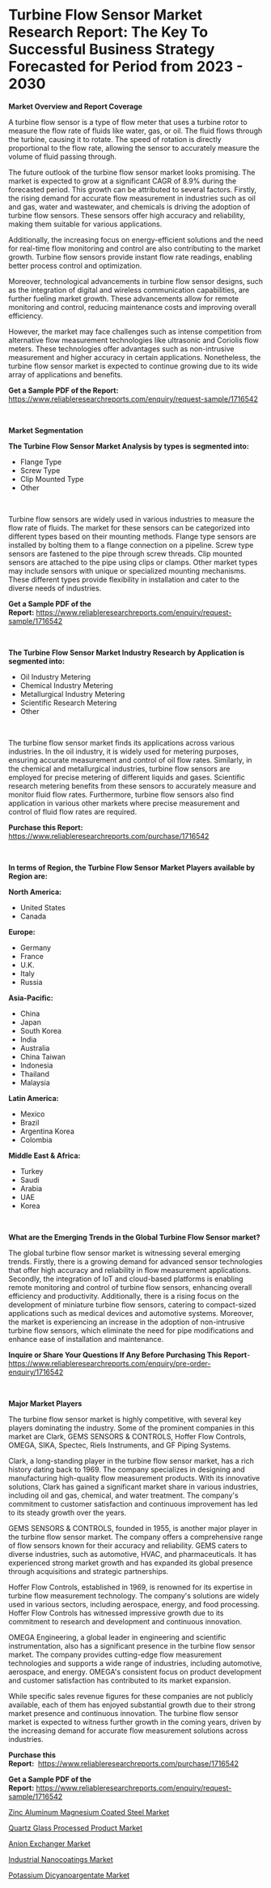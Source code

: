 <p><h1>Turbine Flow Sensor Market Research Report: The Key To Successful Business Strategy Forecasted for Period from 2023 - 2030</h1></p><p><strong>Market Overview and Report Coverage</strong></p>
<p><p>A turbine flow sensor is a type of flow meter that uses a turbine rotor to measure the flow rate of fluids like water, gas, or oil. The fluid flows through the turbine, causing it to rotate. The speed of rotation is directly proportional to the flow rate, allowing the sensor to accurately measure the volume of fluid passing through.</p><p>The future outlook of the turbine flow sensor market looks promising. The market is expected to grow at a significant CAGR of 8.9% during the forecasted period. This growth can be attributed to several factors. Firstly, the rising demand for accurate flow measurement in industries such as oil and gas, water and wastewater, and chemicals is driving the adoption of turbine flow sensors. These sensors offer high accuracy and reliability, making them suitable for various applications.</p><p>Additionally, the increasing focus on energy-efficient solutions and the need for real-time flow monitoring and control are also contributing to the market growth. Turbine flow sensors provide instant flow rate readings, enabling better process control and optimization.</p><p>Moreover, technological advancements in turbine flow sensor designs, such as the integration of digital and wireless communication capabilities, are further fueling market growth. These advancements allow for remote monitoring and control, reducing maintenance costs and improving overall efficiency.</p><p>However, the market may face challenges such as intense competition from alternative flow measurement technologies like ultrasonic and Coriolis flow meters. These technologies offer advantages such as non-intrusive measurement and higher accuracy in certain applications. Nonetheless, the turbine flow sensor market is expected to continue growing due to its wide array of applications and benefits.</p></p>
<p><strong>Get a Sample PDF of the Report:</strong> <a href="https://www.reliableresearchreports.com/enquiry/request-sample/1716542">https://www.reliableresearchreports.com/enquiry/request-sample/1716542</a></p>
<p>&nbsp;</p>
<p><strong>Market Segmentation</strong></p>
<p><strong>The Turbine Flow Sensor Market Analysis by types is segmented into:</strong></p>
<p><ul><li>Flange Type</li><li>Screw Type</li><li>Clip Mounted Type</li><li>Other</li></ul></p>
<p>&nbsp;</p>
<p><p>Turbine flow sensors are widely used in various industries to measure the flow rate of fluids. The market for these sensors can be categorized into different types based on their mounting methods. Flange type sensors are installed by bolting them to a flange connection on a pipeline. Screw type sensors are fastened to the pipe through screw threads. Clip mounted sensors are attached to the pipe using clips or clamps. Other market types may include sensors with unique or specialized mounting mechanisms. These different types provide flexibility in installation and cater to the diverse needs of industries.</p></p>
<p><strong>Get a Sample PDF of the Report:</strong>&nbsp;<a href="https://www.reliableresearchreports.com/enquiry/request-sample/1716542">https://www.reliableresearchreports.com/enquiry/request-sample/1716542</a></p>
<p>&nbsp;</p>
<p><strong>The Turbine Flow Sensor Market Industry Research by Application is segmented into:</strong></p>
<p><ul><li>Oil Industry Metering</li><li>Chemical Industry Metering</li><li>Metallurgical Industry Metering</li><li>Scientific Research Metering</li><li>Other</li></ul></p>
<p>&nbsp;</p>
<p><p>The turbine flow sensor market finds its applications across various industries. In the oil industry, it is widely used for metering purposes, ensuring accurate measurement and control of oil flow rates. Similarly, in the chemical and metallurgical industries, turbine flow sensors are employed for precise metering of different liquids and gases. Scientific research metering benefits from these sensors to accurately measure and monitor fluid flow rates. Furthermore, turbine flow sensors also find application in various other markets where precise measurement and control of fluid flow rates are required.</p></p>
<p><strong>Purchase this Report:</strong>&nbsp; <a href="https://www.reliableresearchreports.com/purchase/1716542">https://www.reliableresearchreports.com/purchase/1716542</a></p>
<p>&nbsp;</p>
<p><strong>In terms of Region, the Turbine Flow Sensor Market Players available by Region are:</strong></p>
<p>
    <p> <strong> North America: </strong>
        <ul>
            <li>United States</li>
            <li>Canada</li>
        </ul>
        </p> 
    <p> <strong> Europe: </strong>
        <ul>
            <li>Germany</li>
            <li>France</li>
            <li>U.K.</li>
            <li>Italy</li>
            <li>Russia</li>
        </ul>
        </p> 
    <p> <strong> Asia-Pacific: </strong>
        <ul>
            <li>China</li>
            <li>Japan</li>
            <li>South Korea</li>
            <li>India</li>
            <li>Australia</li>
            <li>China Taiwan</li>
            <li>Indonesia</li>
            <li>Thailand</li>
            <li>Malaysia</li>
        </ul>
        </p> 
    <p> <strong> Latin America: </strong>
        <ul>
            <li>Mexico</li>
            <li>Brazil</li>
            <li>Argentina Korea</li>
            <li>Colombia</li>
        </ul>
        </p> 
    <p> <strong> Middle East & Africa: </strong>
        <ul>
            <li>Turkey</li>
            <li>Saudi</li>
            <li>Arabia</li>
            <li>UAE</li>
            <li>Korea</li>
        </ul>
    </p>
    </p>
<p>&nbsp;</p>
<p><strong>What are the Emerging Trends in the Global Turbine Flow Sensor market?</strong></p>
<p><p>The global turbine flow sensor market is witnessing several emerging trends. Firstly, there is a growing demand for advanced sensor technologies that offer high accuracy and reliability in flow measurement applications. Secondly, the integration of IoT and cloud-based platforms is enabling remote monitoring and control of turbine flow sensors, enhancing overall efficiency and productivity. Additionally, there is a rising focus on the development of miniature turbine flow sensors, catering to compact-sized applications such as medical devices and automotive systems. Moreover, the market is experiencing an increase in the adoption of non-intrusive turbine flow sensors, which eliminate the need for pipe modifications and enhance ease of installation and maintenance.</p></p>
<p><strong>Inquire or Share Your Questions If Any Before Purchasing This Report</strong>- <a href="https://www.reliableresearchreports.com/enquiry/pre-order-enquiry/1716542">https://www.reliableresearchreports.com/enquiry/pre-order-enquiry/1716542</a></p>
<p>&nbsp;</p>
<p><strong>Major Market Players</strong></p>
<p><p>The turbine flow sensor market is highly competitive, with several key players dominating the industry. Some of the prominent companies in this market are Clark, GEMS SENSORS & CONTROLS, Hoffer Flow Controls, OMEGA, SIKA, Spectec, Riels Instruments, and GF Piping Systems.</p><p>Clark, a long-standing player in the turbine flow sensor market, has a rich history dating back to 1969. The company specializes in designing and manufacturing high-quality flow measurement products. With its innovative solutions, Clark has gained a significant market share in various industries, including oil and gas, chemical, and water treatment. The company's commitment to customer satisfaction and continuous improvement has led to its steady growth over the years.</p><p>GEMS SENSORS & CONTROLS, founded in 1955, is another major player in the turbine flow sensor market. The company offers a comprehensive range of flow sensors known for their accuracy and reliability. GEMS caters to diverse industries, such as automotive, HVAC, and pharmaceuticals. It has experienced strong market growth and has expanded its global presence through acquisitions and strategic partnerships.</p><p>Hoffer Flow Controls, established in 1969, is renowned for its expertise in turbine flow measurement technology. The company's solutions are widely used in various sectors, including aerospace, energy, and food processing. Hoffer Flow Controls has witnessed impressive growth due to its commitment to research and development and continuous innovation.</p><p>OMEGA Engineering, a global leader in engineering and scientific instrumentation, also has a significant presence in the turbine flow sensor market. The company provides cutting-edge flow measurement technologies and supports a wide range of industries, including automotive, aerospace, and energy. OMEGA's consistent focus on product development and customer satisfaction has contributed to its market expansion.</p><p>While specific sales revenue figures for these companies are not publicly available, each of them has enjoyed substantial growth due to their strong market presence and continuous innovation. The turbine flow sensor market is expected to witness further growth in the coming years, driven by the increasing demand for accurate flow measurement solutions across industries.</p></p>
<p><strong>Purchase this Report:</strong>&nbsp;&nbsp;<a href="https://www.reliableresearchreports.com/purchase/1716542">https://www.reliableresearchreports.com/purchase/1716542</a></p>
<p></p>
<p><strong>Get a Sample PDF of the Report:</strong>&nbsp;<a href="https://www.reliableresearchreports.com/enquiry/request-sample/1716542">https://www.reliableresearchreports.com/enquiry/request-sample/1716542</a></p>
<p><p><a href="https://www.linkedin.com/pulse/zinc-aluminum-magnesium-coated-steel-market-insights-players-yxdxe/">Zinc Aluminum Magnesium Coated Steel Market</a></p><p><a href="https://medium.com/@under.noon.tower/quartz-glass-processed-product-market-size-and-market-trends-complete-industry-overview-2023-to-6d526e60c67a">Quartz Glass Processed Product Market</a></p><p><a href="https://www.linkedin.com/pulse/anion-exchanger-market-share-amp-new-trends-analysis-report-7k4ue/">Anion Exchanger Market</a></p><p><a href="https://medium.com/@truly.fight.must/industrial-nanocoatings-market-research-report-its-history-and-forecast-2023-to-2030-0c03098f9441">Industrial Nanocoatings Market</a></p><p><a href="https://www.linkedin.com/pulse/potassium-dicyanoargentate-market-research-report-unlocks-analysis-2dsge/">Potassium Dicyanoargentate Market</a></p></p>